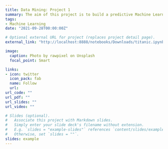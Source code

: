 ```yaml
---
title: Data Mining: Project 1
summary: The aim of this project is to build a predictive Machine Learning model that predicts which passengers survived the Titanic shipwreck.
tags:
- Machine Learning
date: "2021-09-28T00:00:00Z"

# Optional external URL for project (replaces project detail page).
external_link: "http://localhost:8888/notebooks/Downloads/titanic.ipynb"

image:
  caption: Photo by rawpixel on Unsplash
  focal_point: Smart

links:
- icon: twitter
  icon_pack: fab
  name: Follow
  url: 
url_code: ""
url_pdf: ""
url_slides: ""
url_video: ""

# Slides (optional).
#   Associate this project with Markdown slides.
#   Simply enter your slide deck's filename without extension.
#   E.g. `slides = "example-slides"` references `content/slides/example-slides.md`.
#   Otherwise, set `slides = ""`.
slides: example
---
```



